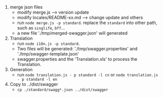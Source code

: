 1. merge json files
   * modify merge.js --> version update
   * modify locales/README-xx.md --> change update and others
   * run `node merge.js -p standard`. replace the `standard` into other path, such as `singlife`, `bff`...
   * a new file './tmp/merged-swagger.json' will generated
2. Translation
   * run `node i18n.js -p standard`.
   * Two files will be generated: './tmp/swagger.properties' and './tmp/swagger-template.json'
   * swagger.properties and the 'Translation.xls' to process the Translation.
3. Generation
   * run `node translation.js - p standard -l cn` or `node translation.js - p standard -l en`
4. Copy to ../dist/swagger
   * `cp ./standard/swagg*.json ../dist/swagger`
